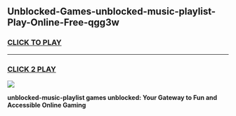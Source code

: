
## Unblocked-Games-unblocked-music-playlist-Play-Online-Free-qgg3w
<h3>
<a href="https://premium76.site?title=unblocked-music-playlist&ref=26A">CLICK TO PLAY</a></h3>
<hr>

<h3>
<a href="https://premium76.site?title=unblocked-music-playlist&ref=26A">CLICK 2 PLAY</a>
  
</h3>

<a href="https://premium76.site?title=unblocked-music-playlist&ref=26A"><img src="https://clearcache.store/games.png"></a>


**unblocked-music-playlist games unblocked: Your Gateway to Fun and Accessible Online Gaming**
